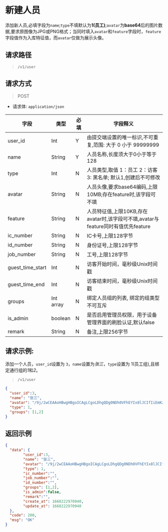 # 新建人员

添加新人员,必填字段为`name`;`type`不填默认为**1(员工)**;`avatar`为**base64**后的图片数据,要求原图像为JPG或PNG格式；当同时填入`avatar`和`feature`字段时，`feature`字段值作为入库特征值，而`avatar`仅做为展示头像。

## 请求路径

> `/v1/user`

## 请求方式

> POST

- 请求体: `application/json`

| 字段             | 类型      | 必填 | 字段释义                                                     |
| ---------------- | --------- | ---- | ------------------------------------------------------------ |
| user_id          | Int       | Y    | 由提交端设置的唯一标识,不可重复,范围: 大于 0 小于 99999999   |
| name             | String    | Y    | 人员名称,长度须大于0小于等于128                              |
| type             | Int       | N    | 人员类型,取值 1：员工 2：访客 3: 黑名单; 默认1,创建后不可修改 |
| avatar           | String    | N    | 人员头像,要求base64编码,上限10MB;存在feature时,该字段可不填  |
| feature          | String    | N    | 人员特征值,上限10KB,存在avatar时,该字段可不填,avatar与feature同时有值优先feature |
| ic_number        | String    | N    | IC卡号,上限128字节                                           |
| id_number        | String    | N    | 身份证号,上限128字节                                         |
| job_number       | String    | N    | 工号,上限128字节                                             |
| guest_time_start | Int       | N    | 访客开始时间，毫秒级Unix时间戳                               |
| guest_time_end   | Int       | N    | 访客结束时间，毫秒级Unix时间戳                               |
| groups           | Int array | N    | 绑定人员组的列表, 绑定的组类型不可互斥                       |
| is_admin         | boolean   | N    | 是否启用管理员权限，用于设备管理界面的刷脸认证,默认false     |
| remark           | String    | N    | 备注,上限256字节                                             |

## 请求示例:

添加一个人员，`user_id`设置为 `3`，`name`设置为*张三*，`type`设置为 1(员工组),且绑定通行组的*1*和*2*。

> `/v1/user`

```json
{
  "user_id":3,
  "name": "张三",
  "avatar": "/9j/2wCEAAoHBwgHBgoICAgLCgoLDhgQDg0NDh0VFhEYIx8lJCIfIiEmKzcvJik0KSEiMEExNDk7Pj4",
  "type": 1,
  "groups": [1,2]
}
```

## 返回示例

```json
{
  "data": {
        "user_id":3,
        "name": "张三",
        "avatar": "/9j/2wCEAAoHBwgHBgoICAgLCgoLDhgQDg0NDh0VFhEYIx8lJCIfIiEmKzcvJik0KSEiMEExNDk7Pj4",
        "type": 1,
        "ic_number":"",
        "job_number":"",
        "id_number":"",
        "groups": [1,2],
        "is_admin":false,
        "remark":"",
        "create_at": 1660222970940,
        "update_at": 1660222970940
  },
  "code": 200,
  "msg": "OK"
}
```